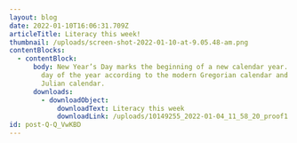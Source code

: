 ```yaml
---
layout: blog
date: 2022-01-10T16:06:31.709Z
articleTitle: Literacy this week!
thumbnail: /uploads/screen-shot-2022-01-10-at-9.05.48-am.png
contentBlocks:
  - contentBlock:
      body: New Year’s Day marks the beginning of a new calendar year. It is the first
        day of the year according to the modern Gregorian calendar and the
        Julian calendar.
      downloads:
        - downloadObject:
            downloadText: Literacy this week
            downloadLink: /uploads/10149255_2022-01-04_11_58_20_proof1.pdf
id: post-Q-Q_VwKBD
---
```

